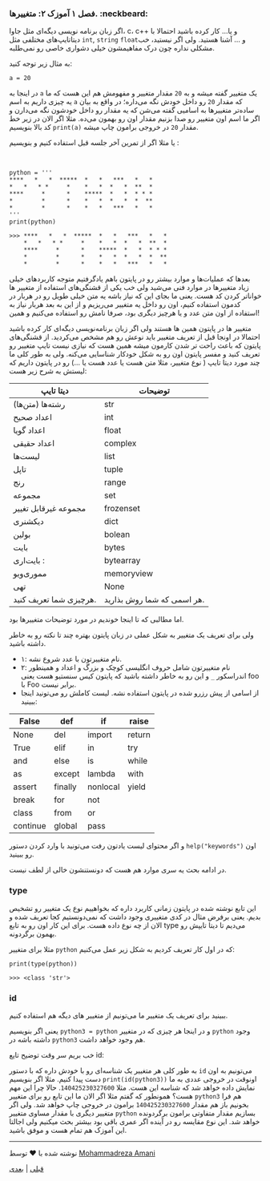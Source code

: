 ### فصل ۱ آموزک ۲: متغییرها. :neckbeard:
اگر زبان برنامه نویسی دیگه‌ای مثل جاوا، c، c++ و یا... کار کرده باشید احتمالا با دیتاتایپ‌های مختلفی مثل ‍`int`, `string` `float`و ...  آشنا هستید.  ولی اگر نیستید،
خب مشکلی نداره چون درک مفاهیمشون خیلی دشواری خاصی رو نمی‌طلبه. 

به مثال زیر توجه کنید: 

```
a = 20
```

در اینجا به `a` یک متغییر گفته میشه و به `20` مقدار متغییر و مفهومش هم این هست که ما یه چیزی داریم به اسم `a` 
که مقدار `20` رو داخل خودش نگه می‌داره؛ در واقع به بیان ساده‌تر متغییرها به اسامیی گفته می‌شن که یه مقدار رو داخل خودشون نگه می‌دارن و اگر ما اسم اون متغییر رو 
صدا بزنیم مقدار اون رو بهمون می‌ده.
مثلا اگر الان در زیر خط کد بالا بنویسیم `print(a)` مقدار `20` در خروجی برامون چاپ میشه. 

یا مثلا اگر از تمرین آخر جلسه قبل استفاده کنیم و بنویسیم :

‍
```
python = '''
****   *   *  *****  *   *   ***   *   *
*   *   * *     *    *   *  *   *  **  *
****     *      *    *****  *   *  * * *
*        *      *    *   *  *   *  *  **
*        *      *    *   *   ***   *   *
'''
print(python)

```
```
>>> ****   *   *  *****  *   *   ***   *   *
    *   *   * *     *    *   *  *   *  **  *
    ****     *      *    *****  *   *  * * *
    *        *      *    *   *  *   *  *  **
    *        *      *    *   *   ***   *   *
```

بعدها که عملیات‌ها و موارد بیشتر رو در پایتون باهم یادگرفتیم متوجه کاربردهای خیلی زیاد متغییرها در موارد فنی می‌شید ولی خب یکی از قشنگی‌های استفاده از متغییر ها 
خواناتر کردن کد هست. یعنی ما بجای این که نیاز باشه یه متن خیلی طویل رو در هربار در کدمون استفاده کنیم، اون رو داخل یه متغییر می‌ریزیم و از این به بعد هربار نیاز به 
استفاده از اون متن عدد و یا هرچیز دیگری بود، صرفا نامش رو استفاده می‌کنیم و همین!

متغییر ها در پایتون همین ها هستند ولی اگر زبان برنامه‌نویسی دیگه‌ای کار کرده باشید احتمالا در اونجا قبل از تعریف متغییر باید نوعش رو هم مشخص می‌کردید. 
از قشنگی‌های پایتون که باعث راحت تر شدن کارمون میشه همین هست که نیازی نیست تایپ متغییر رو تعریف کنید و مفسر پایتون اون رو به شکل خودکار شناسایی می‌کنه. 
ولی به طور کلی ما چند مورد دیتا تایپ ( نوع متغییر، مثلا متن هست یا عدد هست یا ...) رو در پایتون داریم که لیستش به شرح زیر هست:


|دیتا تایپ | توضیحات|
|--------|---------|
|رشته‌ها (متن‌ها) | str |
|اعداد صحیح | int |
| اعداد گویا | float |
| اعداد حقیقی | complex |
| لیست‌ها | list |
| تاپل | tuple |
| رنج | range |
| مجموعه | set |
|مجموعه غیرقابل تغییر | frozenset |
|دیکشنری | dict |
| بولین | bolean |
| بایت | bytes |
| بایت‌اری :| bytearray |
| مموری‌ویو | memoryview |
| تهی | None |
| هرچیزی شما تعریف کنید. | هر اسمی که شما روش بذارید. |

اما مطالبی که تا اینجا خوندیم در مورد توضیحات متغییرها بود.

ولی برای تعریف یک متغییر به شکل عملی در زبان پایتون بهتره چند تا نکته رو به خاطر داشته باشید. 

- ۱: نام متغییرتون با عدد شروع نشه. 
- ۲: نام متغییرتون شامل حروف انگلیسی کوچک و بزرگ و اعداد و همینطور اندراسکور‍ `_` و این رو به خاطر داشته باشید که پایتون کیس سنستیو هست یعنی foo با Foo برابر نیست.
- از اسامی از پیش رزرو شده در پایتون استفاده نشه. لیست کاملش رو می‌تونید اینجا ببینید:

| False	| def | if |	raise |
|-------|-----|----|-------|
| None | del | import | return |
| True | elif |	in | try |
| and	| else | is	| while |
| as | except	| lambda | with|
| assert | finally | nonlocal | yield | 
| break	| for	| not | |	
| class	| from | or	| |
| continue | global	| pass|

و اگر محتوای لیست یادتون رفت می‌تونید با وارد کردن دستور ‍`help("keywords")` اون رو ببینید.

در ادامه بحث یه سری موارد هم هست که دونستنشون خالی از لطف نیست. 

### type

این تابع نوشته شده در پایتون زمانی کاربرد داره که بخواهییم نوع یک متغییر رو تشخیص بدیم. یعنی برفرض مثال در کدی متغییری وجود داشت که نمی‌دونستیم کجا تعریف شده و 
الان از چه نوع داده هست. برای این کار اون رو به تابع type می‌دیم تا دیتا تایپش رو بهمون برگردونه. 

مثلا برای متغییر `python` که در اول کار تعریف کردیم به شکل زیر عمل می‌کنیم:

```
print(type(python))
```
```
>>> <class 'str'>
```

### id

ببینید برای تعریف یک متغییر ما می‌تونیم از متغییر های دیگه هم استفاده کنیم. 

یعنی اگر بنویسیم `python3 = python` و در اینجا هر چیزی که در متغییر `python` وجود داشته باشه در `python3` هم وجود خواهد داشت. 

خب بریم سر وقت توضیح تایع id: 

به طور کلی هر متغییر یک شناسه‌ای رو با خودش داره که با دستور `id` می‌تونیم به اون دست پیدا کنیم. مثلا اگر بنویسیم `print(id(python3))‍` اونوقت در خروجی عددی به ما
نمایش داده خواهد شد که شناسه این هست.  مثلا `140425230327600`.
حالا چرا این مهم هست؟ همونطور که گفتم مثلا  اگر الان ما این تابع رو برای متغییر `python3` هم فرا بخونیم باز هم مقدار ‍`140425230327600` برامون در خروجی چاپ خواهد شد.
ولی اگر متغییر دیگری با مقدار مساوی متغییر `python` بسازیم مقدار متفاوتی برامون برگردونده خواهد شد.
این نوع مقایسه رو در آینده اگر عمری باقی بود بیشتر بحث میکنیم ولی اجالتا این آموزک هم تمام هست و موفق باشید.


-------------------------------------------------------------------------

نوشته شده با :heart: توسط [Mohammadreza Amani](https://github.com/MohammadrezaAmani)
    
[قبلی](https://github.com/MohammadrezaAmani/PythonMag/blob/main/chapter-1/1-1-Hello-world.md) | [بعدی]()
